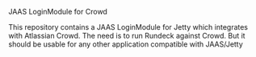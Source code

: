 JAAS LoginModule for Crowd

This repository contains a JAAS LoginModule for Jetty which integrates with Atlassian Crowd. The need is to run Rundeck against Crowd. But it should be usable for any other application compatible with JAAS/Jetty
